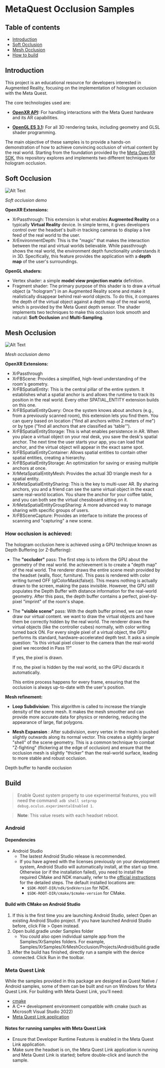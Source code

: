# MetaQuest Occlusion Samples

## Table of contents  
- [Introduction](#introduction)  
- [Soft Occlusion](#socclusion)
- [Mesh Occlusion](#mocclusion)
- [How to build](#build)

## Introduction
This project is an educational resource for developers interested in Augmented Reality, focusing on the implementation of hologram occlusion with the Meta Quest.

The core technologies used are:

-   **[OpenXR API](https://registry.khronos.org/OpenXR/specs/1.0/styleguide.html):** For handling interactions with the Meta Quest hardware and its AR capabilities.
    
-   **[OpenGL ES 3.1](https://www.opengl.org/Documentation/Specs.html):** For all 3D rendering tasks, including geometry and GLSL shader programming.
    

The main objective of these samples is to provide a hands-on demonstration of how to achieve convincing occlusion of virtual content by the real world. Starting from the foundation provided by the [Meta OpenXR SDK](https://github.com/meta-quest/Meta-OpenXR-SDK), this repository explores and implements two different techniques for hologram occlusion.




## <a id="socclusion"></a> Soft Occlusion
![Alt Text](https://github.com/simonerufo/MetaQuest-Occlusion-Cpp-samples/blob/main/assets/SoftOcc.gif)

*Soft occlusion demo*

**OpenXR Extensions:** 
- XrPassthrough: This extension is what enables **Augmented Reality** on a typically **Virtual Reality** device. In simple terms, it gives developers control over the headset's built-in tracking cameras to display a live feed of the real world to the user.
- XrEnvironmentDepth: This is the "magic" that makes the interaction between the real and virtual worlds believable. While passthrough shows the real world, the environment depth functionality understands it in 3D. Specifically, this feature provides the application with a **depth map** of the user's surroundings.

**OpenGL shaders:** 
-  Vertex shader: a simple **model view projection matrix** definition.
- Fragment shader: The primary purpose of this shader is to draw a virtual object (a "hologram") in an Augmented Reality scene and make it realistically disappear behind real-world objects. To do this, it compares the depth of the virtual object against a depth map of the real world, which is provided by the Meta Quest depth sensor. The shader implements two techniques to make this occlusion look smooth and natural: **Soft Occlusion** and **Multi-Sampling**.

## <a id="mocclusion"></a> Mesh Occlusion

![Alt Text](https://github.com/simonerufo/MetaQuest-Occlusion-Cpp-samples/blob/main/assets/MeshOcc.gif)

*Mesh occlusion demo*

**OpenXR Extensions:**
- XrPassthrough
- XrFBScene:  Provides a simplified, high-level understanding of the room's geometry.
- XrFBSpatialEntity: This is the central pillar of the entire system. It establishes what a spatial anchor is and allows the runtime to track its position in the real world. Every other SPATIAL_ENTITY extension builds on this one.
- XrFBSpatialEntityQuery: Once the system knows about anchors (e.g., from a previously scanned room), this extension lets you find them. You can query based on location ("find all anchors within 2 meters of me") or by type ("find all anchors that are classified as 'table'").
- XrFBSpatialEntityStorage: This is what enables persistence in AR. When you place a virtual object on your real desk, you save the desk's spatial anchor. The next time the user starts your app, you can load that anchor, and the virtual object will appear in the exact same spot.
- XrFBSpatialEntityContainer: Allows spatial entities to contain other spatial entities, creating a hierarchy.
- XrFBSpatialEntityStorage: An optimization for saving or erasing multiple anchors at once.
- XrMetaSpatialEntityMesh: Provides the actual 3D triangle mesh for a spatial entity.
- XrMetaSpatialEntitySharing: This is the key to multi-user AR. By sharing anchors, you and a friend can see the same virtual object in the exact same real-world location. You share the anchor for your coffee table, and you can both see the virtual chessboard sitting on it.
- XrMetaSpatialEntityGroupSharing: A more advanced way to manage sharing with specific groups of users.
- XrFBSceneCapture: Provides an interface to initiate the process of scanning and "capturing" a new scene.


### How occlusion is achieved:
 The hologram occlusion here is achieved using a GPU technique known as Depth Buffering (or Z-Buffering):

 - The **"occluder"** pass:
  The first step is to inform the GPU about the geometry of the real world.
    the achievement is to create a "depth map" of the real world.
    The renderer draws the entire scene mesh provided by the headset (walls, floor, furniture).
    This pass is rendered with color writing turned OFF (glColorMask(false)). This means nothing is actually drawn to the screen, making the pass invisible. However, the GPU still populates the Depth Buffer with distance information for the real-world geometry.
    After this pass, the depth buffer contains a perfect, pixel-by-pixel "imprint" of the room's shape.

 - The **"visible scene"** pass:
  With the depth buffer primed, we can now draw our virtual content.
    we want to draw the virtual objects and have them be correctly hidden by the real world. The renderer draws the virtual objects (like the controller cubes) normally, with color writing turned back ON.
    For every single pixel of a virtual object, the GPU performs its standard, hardware-accelerated depth test. It asks a simple question: "Is this virtual pixel closer to the camera than the real-world pixel we recorded in Pass 1?"

      If yes, the pixel is drawn.

      If no, the pixel is hidden by the real world, so the GPU discards it automatically.

    This entire process happens for every frame, ensuring that the occlusion is always up-to-date with the user's position.


**Mesh refinement:**
- **Loop Subdivision**: This algorithm is called to increase the triangle density of the scene mesh. It makes the mesh smoother and can provide more accurate data for physics or rendering, reducing the appearance of large, flat polygons.

- **Mesh Expansion** : After subdivision, every vertex in the mesh is pushed slightly outwards along its normal vector. This creates a slightly larger "shell" of the scene geometry. This is a common technique to combat "Z-fighting" (flickering at the edge of occlusion) and ensure that the occlusion mesh is slightly "thicker" than the real-world surface, leading to more stable and robust occlusion.

Depth buffer to handle occlusion
## Build
> Enable Quest system property to use experimental features, you will need the command: `adb shell setprop debug.oculus.experimentalEnabled 1`.

> **Note**: This value resets with each headset reboot.
### Android
#### Dependencies
* Android Studio
  * The lastest Android Studio release is recommended.
  * If you have agreed with the licenses previously on your development system, Android Studio will automatically install, at the start up time. Otherwise (or if the installation failed), you need to install the required CMake and NDK manually, refer to the [official instructions](https://developer.android.com/studio/projects/install-ndk) for the detailed steps. The default installed locations are:
    * `$SDK-ROOT-DIR/ndk/$ndkVersion` for NDK.
    * `$SDK-ROOT-DIR/cmake/$cmake-version` for CMake.
#### Build with CMake on Android Studio
1. If this is the first time you are launching Android Studio, select Open an existing Android Studio project. If you have launched Android Studio before, click File > Open instead.
2. Open build.gradle under Samples folder
   * You could also open individual sample app from the Samples/XrSamples folders. For example, Samples/XrSamples/XrMeshOcclusion/Projects/Android/build.gradle
3. After the build has finished, directly run a sample with the device connected. Click Run in the toolbar.

### Meta Quest Link
While the samples provided in this package are designed as Quest Native / Android samples, some of them can be built and run on Windows for Meta Quest Link. For building with Meta Quest Link, you'll need:
* [cmake](https://cmake.org/download/)
* A C++ development environment compatible with cmake (such as Microsoft Visual Studio 2022)
* [Meta Quest Link application](https://www.meta.com/quest/setup/)

#### Notes for running samples with Meta Quest Link
* Ensure that Developer Runtime Features is enabled in the Meta Quest Link application.
* Make sure the headset is on, the Meta Quest Link application is running and Meta Quest Link is started; before double-click and launch the sample.
